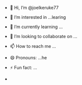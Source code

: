 - 👋 Hi, I’m @joelkeruke77
- 👀 I’m interested in ...learing
- 🌱 I’m currently learning ...
- 💞️ I’m looking to collaborate on ...
- 📫 How to reach me ...
- 😄 Pronouns: ...he
- ⚡ Fun fact: ...

- 

<!---
joelkeruke77/joelkeruke77 is a ✨ special ✨ repository because its `README.md` (this file) appears on your GitHub profile.
You can click the Preview link to take a look at your changes.
--->
